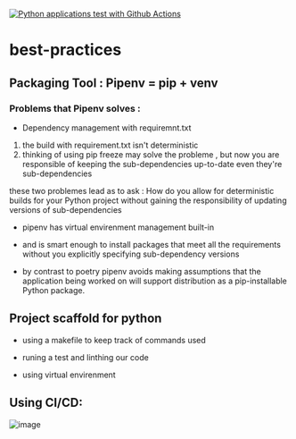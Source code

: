 [![Python applications test with Github Actions](https://github.com/azizhamza-code/best-practices/actions/workflows/main.yml/badge.svg)](https://github.com/azizhamza-code/best-practices/actions/workflows/main.yml)


# best-practices

## Packaging Tool :  Pipenv = pip + venv

### Problems that Pipenv solves :

* Dependency management with requiremnt.txt

1. the build with requirement.txt isn't deterministic 
2. thinking of using pip freeze may solve the probleme , but now you are responsible of keeping the sub-dependencies up-to-date even they're sub-dependencies 

these two problemes lead as to ask : How do you allow for deterministic builds for your Python project without gaining the responsibility of updating versions of sub-dependencies

* pipenv has virtual envirenment management built-in

* and is smart enough to install packages that meet all the requirements without you explicitly specifying sub-dependency versions

* by contrast to poetry pipenv avoids making assumptions that the application being worked on will support distribution as a pip-installable Python package.

## Project scaffold for python

* using a makefile  to keep track of commands used

* runing a test and linthing our code

* using virtual envirenment

## Using CI/CD:
![image](https://user-images.githubusercontent.com/66756919/193797076-c9720766-ea44-40b8-bed8-30786722b60a.png)

